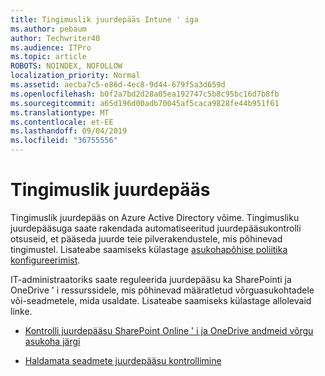 ```yaml
---
title: Tingimuslik juurdepääs Intune ' iga
ms.author: pebaum
author: Techwriter40
ms.audience: ITPro
ms.topic: article
ROBOTS: NOINDEX, NOFOLLOW
localization_priority: Normal
ms.assetid: aecba7c5-e86d-4ec8-9d44-679f5a3d659d
ms.openlocfilehash: b0f2a7bd2d28a05ea192747c5b8c95bc16d7b8fb
ms.sourcegitcommit: a65d196d00adb70045af5caca9828fe44b951f61
ms.translationtype: MT
ms.contentlocale: et-EE
ms.lasthandoff: 09/04/2019
ms.locfileid: "36755556"
---
```

# <a name="conditional-access"></a>Tingimuslik juurdepääs

Tingimuslik juurdepääs on Azure Active Directory võime. Tingimusliku juurdepääsuga saate rakendada automatiseeritud juurdepääsukontrolli otsuseid, et pääseda juurde teie pilverakendustele, mis põhinevad tingimustel. Lisateabe saamiseks külastage [asukohapõhise poliitika konfigureerimist](https://docs.microsoft.com/azure/active-directory/conditional-access/overview).

IT-administraatoriks saate reguleerida juurdepääsu ka SharePointi ja OneDrive ' i ressurssidele, mis põhinevad määratletud võrguasukohtadele või-seadmetele, mida usaldate. Lisateabe saamiseks külastage allolevaid linke.

- [Kontrolli juurdepääsu SharePoint Online ' i ja OneDrive andmeid võrgu asukoha järgi](https://docs.microsoft.com/sharepoint/control-access-based-on-network-location)

- [Haldamata seadmete juurdepääsu kontrollimine](https://docs.microsoft.com/sharepoint/control-access-from-unmanaged-devices)

